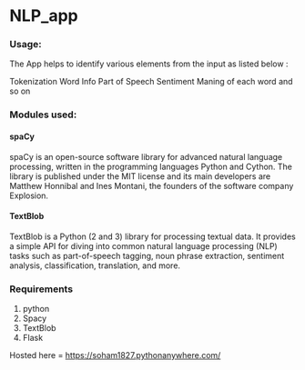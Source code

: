 # NLP_app

### Usage:
The App helps to identify various elements from the input as listed below :

Tokenization
Word Info
Part of Speech
Sentiment
Maning of each word and so on

### Modules used:
#### spaCy
spaCy is an open-source software library for advanced natural language processing, written in the programming languages Python and Cython. The library is published under the MIT license and its main developers are Matthew Honnibal and Ines Montani, the founders of the software company Explosion.

#### TextBlob
TextBlob is a Python (2 and 3) library for processing textual data. It provides a simple API for diving into common natural language processing (NLP) tasks such as part-of-speech tagging, noun phrase extraction, sentiment analysis, classification, translation, and more.

### Requirements
1. python
2. Spacy
3. TextBlob
4. Flask

Hosted here = https://soham1827.pythonanywhere.com/
